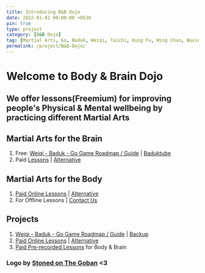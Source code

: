 ```yaml
---
title: Introducing B&B Dojo
date: 2022-01-01 00:00:00 +0530
pin: true
type: project
category: [B&B Dojo]
tag: [Martial Arts, Go, Baduk, Weiqi, Taichi, Kung Fu, Wing Chun, Boxing, Wong Shun Leung, WSLVT, Kali, Panantukan, Escrima, Arnis, Balintawak]
permalink: /project/B&B-Dojo/
---
```


# Welcome to Body & Brain Dojo
## We offer lessons(Freemium) for improving people's Physical & Mental wellbeing by practicing different Martial Arts

## Martial Arts for the Brain
1. Free: [Weiqi - Baduk - Go Game Roadmap / Guide](https://weiqi.soumyak4.in) | [Baduktube](https://baduktube.soumyak4.in//)
2. Paid [Lessons](https://github.com/sponsors/SoumyaK4) | [Alternative](https://buymeacoffee.com/soumyak4)

## Martial Arts for the Body
1. [Paid Online Lessons](https://buymeacoffee.com/soumyak4) | [Alternative](https://github.com/sponsors/SoumyaK4)
2. For Offline Lessons | [Contact Us](https://t.me/soumyak4)

## Projects
1. [Weiqi - Baduk - Go Game Roadmap / Guide](https://weiqi.soumyak4.in) | [Backup](https://wq.soumyak4.in/categories/)
2. [Paid Online Lessons](https://buymeacoffee.com/soumyak4) | [Alternative](https://github.com/sponsors/SoumyaK4)
3. [Paid Pre-recorded Lessons](#) for Body & Brain

### Logo by [Stoned on The Goban](https://www.instagram.com/stonedonthegoban/) <3


